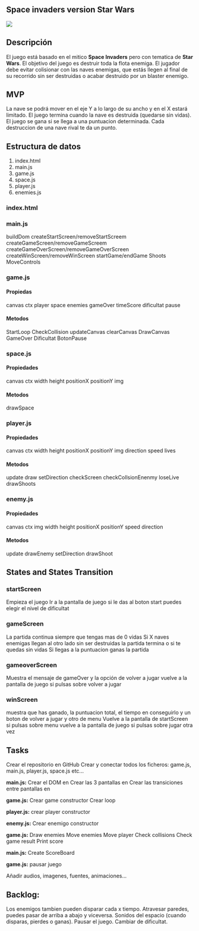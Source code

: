  ## Space invaders version Star Wars
 ![](https://w7.pngwing.com/pngs/636/21/png-transparent-anakin-skywalker-stormtrooper-star-wars-logo-war-text-logo-war.png)

## Descripción

El juego está basado en el mitico **Space Invaders** pero con tematica de **Star Wars**. El objetivo del juego es destruir toda la flota enemiga. El jugador debe evitar colisionar con las naves enemigas, que estás llegen al final de su recorrido sin ser destruidas o acabar destruido por un blaster enemigo.

 ## MVP

La nave se podrá mover en el eje Y a lo largo de su ancho y en el X estará limitado. El juego termina cuando la nave es destruida (quedarse sin vidas). El juego se gana si se llega a una puntuacion determinada. Cada destruccion de una nave rival te da un punto.

## Estructura de datos

1. index.html
2. main.js
3. game.js
4. space.js
5. player.js
6. enemies.js

### index.html

### main.js
   buildDom
   createStartScreen/removeStartScreem
   createGameScreen/removeGameScreem
   createGameOverScreen/removeGameOverScreen
   createWinScreen/removeWinScreen
   startGame/endGame
   Shoots
   MoveControls

### game.js

   #### Propiedas 
   canvas
   ctx
   player
   space
   enemies
   gameOver
   timeScore
   dificultat
   pause

   #### Metodos
   StartLoop
   CheckCollision
   updateCanvas
   clearCanvas
   DrawCanvas
   GameOver
   Dificultat
   BotonPause

### space.js

   #### Propiedades
   canvas
   ctx
   width
   height
   positionX
   positionY
   img

   #### Metodos
   drawSpace

### player.js

   #### Propiedades
   canvas
   ctx
   width
   height
   positionX
   positionY
   img
   direction
   speed
   lives

   #### Metodos
   update
   draw
   setDirection
   checkScreen
   checkCollsionEnenmy
   loseLive
   drawShoots

### enemy.js

   #### Propiedades
   canvas
   ctx
   img
   width
   height
   positionX
   positionY
   speed
   direction

   #### Metodos
   update
   drawEnemy
   setDirection
   drawShoot

## States and States Transition

### startScreen
Empieza el juego
Ir a la pantalla de juego si le das al boton start
puedes elegir el nivel de dificultat

### gameScreen
La partida continua siempre que tengas mas de 0 vidas
Si X naves enemigas llegan al otro lado sin ser destruidas la partida termina o si te quedas sin vidas
Si llegas a la puntuacion ganas la partida

### gameoverScreen
Muestra el mensaje de gameOver y la opción de volver a jugar
vuelve a la pantalla de juego si pulsas sobre volver a jugar

### winScreen
muestra que has ganado, la puntuacion total, el tiempo en conseguirlo y un boton de volver a jugar y otro de menu
Vuelve a la pantalla de startScreen si pulsas sobre menu
vuelve a la pantalla de juego si pulsas sobre jugar otra vez

## Tasks
Crear el repositorio en GitHub
Crear y conectar todos los ficheros: game.js, main.js, player.js, space.js etc...

**main.js:**
Crear el DOM en
Crear las 3 pantallas en
Crear las transiciones entre pantallas en

**game.js:**
Crear game constructor
Crear loop

**player.js:**
crear player constructor

**enemy.js:**
Crear enemigo constructor

**game.js:**
Draw enemies
Move enemies
Move player
Check collisions
Check game result
Print score

**main.js:**
Create ScoreBoard

**game.js:**
pausar juego

Añadir audios, imagenes, fuentes, animaciones...

## Backlog:

Los enemigos tambien pueden disparar cada x tiempo.
Atravesar paredes, puedes pasar de arriba a abajo y viceversa.
Sonidos del espacio (cuando disparas, pierdes o ganas).
Pausar el juego.
Cambiar de dificultat.

